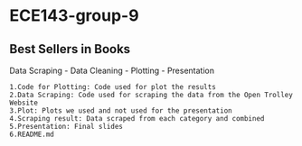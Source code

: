 # ECE143-group-9
## Best Sellers in Books

Data Scraping - Data Cleaning - Plotting - Presentation

	1.Code for Plotting: Code used for plot the results
	2.Data Scraping: Code used for scraping the data from the Open Trolley Website
	3.Plot: Plots we used and not used for the presentation
	4.Scraping result: Data scraped from each category and combined
	5.Presentation: Final slides
	6.README.md
